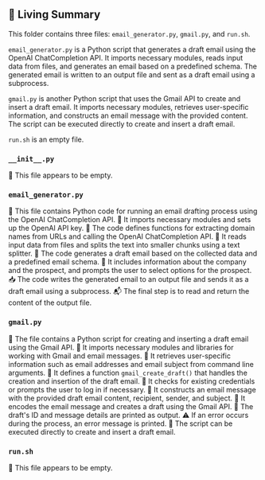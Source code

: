 

<!-- Living README Summary -->
## 🌳 Living Summary

This folder contains three files: `email_generator.py`, `gmail.py`, and `run.sh`. 

`email_generator.py` is a Python script that generates a draft email using the OpenAI ChatCompletion API. It imports necessary modules, reads input data from files, and generates an email based on a predefined schema. The generated email is written to an output file and sent as a draft email using a subprocess.

`gmail.py` is another Python script that uses the Gmail API to create and insert a draft email. It imports necessary modules, retrieves user-specific information, and constructs an email message with the provided content. The script can be executed directly to create and insert a draft email.

`run.sh` is an empty file.


### `__init__.py`

📄 This file appears to be empty.


### `email_generator.py`

📝 This file contains Python code for running an email drafting process using the OpenAI ChatCompletion API.
🔑 It imports necessary modules and sets up the OpenAI API key.
📃 The code defines functions for extracting domain names from URLs and calling the OpenAI ChatCompletion API.
📂 It reads input data from files and splits the text into smaller chunks using a text splitter.
💌 The code generates a draft email based on the collected data and a predefined email schema.
🏢 It includes information about the company and the prospect, and prompts the user to select options for the prospect.
📥 The code writes the generated email to an output file and sends it as a draft email using a subprocess.
📬 The final step is to read and return the content of the output file.



### `gmail.py`

📝 The file contains a Python script for creating and inserting a draft email using the Gmail API.
🔑 It imports necessary modules and libraries for working with Gmail and email messages.
🔧 It retrieves user-specific information such as email addresses and email subject from command line arguments.
🔑 It defines a function `gmail_create_draft()` that handles the creation and insertion of the draft email.
🔑 It checks for existing credentials or prompts the user to log in if necessary.
📧 It constructs an email message with the provided draft email content, recipient, sender, and subject.
🔑 It encodes the email message and creates a draft using the Gmail API.
📝 The draft's ID and message details are printed as output.
⚠️ If an error occurs during the process, an error message is printed.
🔑 The script can be executed directly to create and insert a draft email.


### `run.sh`

📄 This file appears to be empty.

<!-- Living README Summary -->